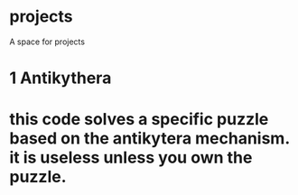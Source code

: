 # projects
A space for projects
# 1 Antikythera
# this code solves a specific puzzle based on the antikytera mechanism. it is useless unless you own the puzzle.
